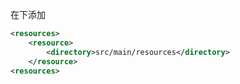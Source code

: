 在<build>下添加
```xml
<resources>
    <resource>
        <directory>src/main/resources</directory>
    </resource>
<resources>
```